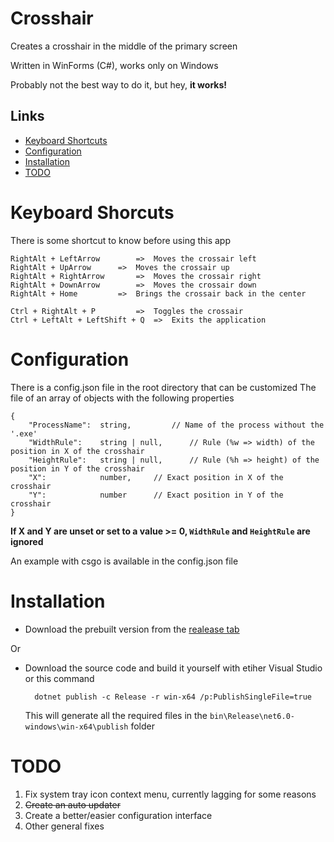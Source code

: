 # Crosshair

Creates a crosshair in the middle of the primary screen

Written in WinForms (C#), works only on Windows

Probably not the best way to do it, but hey, **it works!**

## Links

* [Keyboard Shortcuts](#keyboardshortcuts)
* [Configuration](#configuration)
* [Installation](#installation)
* [TODO](#todo)

# Keyboard Shorcuts	
There is some shortcut to know before using this app

	RightAlt + LeftArrow 		=> 	Moves the crossair left
	RightAlt + UpArrow 		=> 	Moves the crossair up
	RightAlt + RightArrow 		=> 	Moves the crossair right
	RightAlt + DownArrow 		=> 	Moves the crossair down
	RightAlt + Home			=> 	Brings the crossair back in the center

	Ctrl + RightAlt + P     	=> 	Toggles the crossair
	Ctrl + LeftAlt + LeftShift + Q 	=>	Exits the application

# Configuration
There is a config.json file in the root directory that can be customized
The file of an array of objects with the following properties

	{
		"ProcessName": 	string,			// Name of the process without the '.exe'
		"WidthRule": 	string | null,		// Rule (%w => width) of the position in X of the crosshair
		"HeightRule": 	string | null,		// Rule (%h => height) of the position in Y of the crosshair
		"X":			number, 	// Exact position in X of the crosshair
		"Y":			number		// Exact position in Y of the crosshair
	}

**If X and Y are unset or set to a value >= 0, `WidthRule` and `HeightRule` are ignored** 

An example with csgo is available in the config.json file

# Installation

* Download the prebuilt version from the [realease tab](https://github.com/Unimat45/Crosshair/releases)

Or

* Download the source code and build it yourself with etiher Visual Studio or this command

		dotnet publish -c Release -r win-x64 /p:PublishSingleFile=true 
	This will generate all the required files in the `bin\Release\net6.0-windows\win-x64\publish` folder

# TODO

1. Fix system tray icon context menu, currently lagging for some reasons
2. ~~Create an auto updater~~
3. Create a better/easier configuration interface
4. Other general fixes

